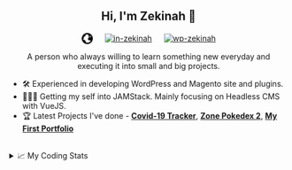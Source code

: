 <h2 align="center">Hi, I'm Zekinah 👋</h2>
<p align="center">
<a href="https://www.zekinahlecaros.com/" target="blank"><img align="center" src=https://raw.githubusercontent.com/iconic/open-iconic/master/svg/globe.svg alt="zekinalecaros.com" height="20" width="20" /></a>
&emsp;
<a href="https://ph.linkedin.com/in/zekinah" target="blank"><img align="center" src=https://cdn.jsdelivr.net/npm/simple-icons@3.0.1/icons/linkedin.svg alt="in-zekinah" height="20" width="20" /></a>
  &emsp;
<a href="https://profiles.wordpress.org/zekinah/" target="blank"><img align="center" src=https://cdn.jsdelivr.net/npm/simple-icons@3.0.1/icons/wordpress.svg alt="wp-zekinah" height="20" width="20" /></a>
</p>
<p align="center">
A person who always willing to learn something new everyday and executing it into small and big projects.
</p>

- 🛠 Experienced in developing WordPress and Magento site and plugins.
- 👩🏻‍💻 Getting my self into JAMStack. Mainly focusing on Headless CMS with VueJS.
- 🏆 Latest Projects I've done - **[Covid-19 Tracker](https://github.com/zekinah/pandemiccovid-19)**, **[Zone Pokedex 2](https://github.com/zekinah/zone-pokedex2)**, **[My First Portfolio](https://github.com/zekinah/iamzekinah)** 
<br><br>

<details>
    <summary>📈 My Coding Stats</summary>
<!--START_SECTION:waka-->
**I'm an Early 🐤** 

```text
🌞 Morning    47 commits     █░░░░░░░░░░░░░░░░░░░░░░░░   7.05% 
🌆 Daytime    320 commits    ████████████░░░░░░░░░░░░░   47.98% 
🌃 Evening    285 commits    ██████████░░░░░░░░░░░░░░░   42.73% 
🌙 Night      15 commits     ░░░░░░░░░░░░░░░░░░░░░░░░░   2.25%

```
📅 **I'm Most Productive on Saturday** 

```text
Monday       98 commits     ███░░░░░░░░░░░░░░░░░░░░░░   14.69% 
Tuesday      80 commits     ███░░░░░░░░░░░░░░░░░░░░░░   11.99% 
Wednesday    100 commits    ███░░░░░░░░░░░░░░░░░░░░░░   14.99% 
Thursday     82 commits     ███░░░░░░░░░░░░░░░░░░░░░░   12.29% 
Friday       105 commits    ████░░░░░░░░░░░░░░░░░░░░░   15.74% 
Saturday     112 commits    ████░░░░░░░░░░░░░░░░░░░░░   16.79% 
Sunday       90 commits     ███░░░░░░░░░░░░░░░░░░░░░░   13.49%

```


📊 **This Week I Spent My Time On** 

```text
💬 Programming Languages: 
PHP                      9 hrs 25 mins       ███████████████░░░░░░░░░░   63.01% 
XML                      1 hr 48 mins        ███░░░░░░░░░░░░░░░░░░░░░░   12.07% 
JavaScript               1 hr 28 mins        ██░░░░░░░░░░░░░░░░░░░░░░░   9.81% 
Markdown                 55 mins             █░░░░░░░░░░░░░░░░░░░░░░░░   6.17% 
Text                     23 mins             ░░░░░░░░░░░░░░░░░░░░░░░░░   2.66%

```

**I Mostly Code in PHP** 

```text
PHP                      23 repos            █████████████░░░░░░░░░░░░   54.76% 
JavaScript               5 repos             ███░░░░░░░░░░░░░░░░░░░░░░   11.9% 
HTML                     5 repos             ███░░░░░░░░░░░░░░░░░░░░░░   11.9% 
CSS                      5 repos             ███░░░░░░░░░░░░░░░░░░░░░░   11.9% 
Vue                      4 repos             ██░░░░░░░░░░░░░░░░░░░░░░░   9.52%

```



<!--END_SECTION:waka-->
</details>
